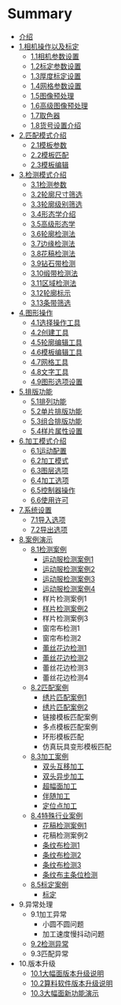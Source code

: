 # Summary

* [介绍](README.md)
* [1.相机操作以及标定](1xiang-ji-cao-zuo-yi-ji-biao-ding.md)
  * [1.1相机参数设置](1xiang-ji-cao-zuo-yi-ji-biao-ding/11xiang-ji-can-shu-she-zhi.md)
  * [1.2标定参数设置](1xiang-ji-cao-zuo-yi-ji-biao-ding/12biao-ding-can-shu-she-zhi.md)
  * [1.3厚度标定设置](1xiang-ji-cao-zuo-yi-ji-biao-ding/13hou-du-biao-ding-she-zhi.md)
  * [1.4网格参数设置](1xiang-ji-cao-zuo-yi-ji-biao-ding/14wang-ge-can-shu-she-zhi.md)
  * [1.5图像预处理](1xiang-ji-cao-zuo-yi-ji-biao-ding/15tu-xiang-yu-chu-li.md)
  * [1.6高级图像预处理](1xiang-ji-cao-zuo-yi-ji-biao-ding/16gao-ji-tu-xiang-yu-chu-li.md)
  * [1.7取色器](1xiang-ji-cao-zuo-yi-ji-biao-ding/17qu-se-qi.md)
  * [1.8货号设置介绍](1xiang-ji-cao-zuo-yi-ji-biao-ding/18huo-hao-she-zhi-jie-shao.md)
* [2.匹配模式介绍](2huo-hao-she-zhi-jie-shao.md)
  * [2.1模板参数](2huo-hao-she-zhi-jie-shao/21sheng-cheng-mo-ban.md)
  * [2.2模板匹配](2huo-hao-she-zhi-jie-shao/22mo-ban-pi-pei.md)
  * [2.3模板编辑](2huo-hao-she-zhi-jie-shao/23mo-ban-bian-ji.md)
* [3.检测模式介绍](4jian-ce-mo-shi-jie-shao.md)
  * [3.1检测参数](4jian-ce-mo-shi-jie-shao/31jian-ce-can-shu.md)
  * [3.2轮廓尺寸筛选](4jian-ce-mo-shi-jie-shao/32lun-kuo-chi-cun-shai-xuan.md)
  * [3.3轮廓级别筛选](4jian-ce-mo-shi-jie-shao/33lun-kuo-ji-bie-shai-xuan.md)
  * [3.4形态学介绍](4jian-ce-mo-shi-jie-shao/34xing-tai-xue-jie-shao.md)
  * [3.5高级形态学](4jian-ce-mo-shi-jie-shao/35gao-ji-xing-tai-xue.md)
  * [3.6轮廓检测法](4jian-ce-mo-shi-jie-shao/36lun-kuo-jian-ce-fa.md)
  * [3.7边缘检测法](4jian-ce-mo-shi-jie-shao/37bian-yuan-jian-ce-fa.md)
  * [3.8花稿检测法](4jian-ce-mo-shi-jie-shao/38hua-gao-jian-ce-fa.md)
  * [3.9钻石带检测](4jian-ce-mo-shi-jie-shao/39zuan-shi-dai-jian-ce.md)
  * [3.10缎带检测法](4jian-ce-mo-shi-jie-shao/310duan-dai-jian-ce-fa.md)
  * [3.11区域检测法](4jian-ce-mo-shi-jie-shao/311qu-yu-jian-ce-fa.md)
  * [3.12轮廓标示](4jian-ce-mo-shi-jie-shao/312lun-kuo-biao-shi.md)
  * [3.13条带筛选](4jian-ce-mo-shi-jie-shao/313tiao-dai-shai-xuan.md)
* [4.图形操作](5tu-xing-cao-zuo.md)
  * [4.1选择操作工具](5tu-xing-cao-zuo/41xuan-ze-cao-zuo-gong-ju.md)
  * [4.2创建工具](5tu-xing-cao-zuo/42chuang-jian-gong-ju.md)
  * [4.5轮廓编辑工具](5tu-xing-cao-zuo/45lun-kuo-bian-ji-gong-ju.md)
  * [4.6模板编辑工具](5tu-xing-cao-zuo/46mo-ban-bian-ji-gong-ju.md)
  * [4.7网格工具](5tu-xing-cao-zuo/47wang-ge-gong-ju.md)
  * [4.8文字工具](5tu-xing-cao-zuo/48wen-zi-gong-ju.md)
  * [4.9图形选项设置](5tu-xing-cao-zuo/49tu-xing-xuan-xiang-she-zhi.md)
* [5.排版功能](6pai-ban-gong-neng.md)
  * [5.1排列功能](6pai-ban-gong-neng/51pai-lie-gong-neng.md)
  * [5.2单片排版功能](6pai-ban-gong-neng/52dan-pian-pai-lie-gong-neng.md)
  * [5.3组合排版功能](6pai-ban-gong-neng/53zu-he-pai-ban-gong-neng.md)
  * [5.4样片属性设置](6pai-ban-gong-neng/54yang-pian-shu-xing-she-zhi.md)
* [6.加工模式介绍](7jia-gong-mo-shi-jie-shao.md)
  * [6.1运动配置](7jia-gong-mo-shi-jie-shao/61yun-dong-pei-zhi.md)
  * [6.2加工模式](7jia-gong-mo-shi-jie-shao/62jia-gong-mo-shi.md)
  * [6.3图层选项](7jia-gong-mo-shi-jie-shao/63tu-ceng-xuan-xiang.md)
  * [6.4加工选项](7jia-gong-mo-shi-jie-shao/64jia-gong-xuan-xiang.md)
  * [6.5控制器操作](7jia-gong-mo-shi-jie-shao/65kong-zhi-qi-cao-zuo.md)
  * [6.6使用许可](7jia-gong-mo-shi-jie-shao/66shi-yong-xu-ke.md)
* [7.系统设置](7xi-tong-she-zhi.md)
  * [7.1导入选项](71dao-ru-xuan-xiang.md)
  * [7.2导出选项](72dao-chu-xuan-xiang.md)
* [8.案例演示](8an-li-yan-shi.md)
  * [8.1检测案例](81jian-ce-an-li.md)
    * [运动服检测案例1](81jian-ce-an-li/yun-dong-fu-jian-ce-an-li-1.md)
    * [运动服检测案例2](81jian-ce-an-li/yun-dong-fu-jian-ce-an-li-2.md)
    * [运动服检测案例3](81jian-ce-an-li/yun-dong-fu-jian-ce-an-li-3.md)
    * [运动服检测案例4](81jian-ce-an-li/yun-dong-fu-jian-ce-an-li-4.md)
    * 样片检测案例1
    * [样片检测案例2](81jian-ce-an-li/yang-pian-jian-ce-an-li-2.md)
    * 样片检测案例3
    * 窗帘布检测1
    * 窗帘布检测2
    * [蕾丝花边检测1](81jian-ce-an-li/lei-si-hua-bian-jian-ce-1.md)
    * [蕾丝花边检测2](81jian-ce-an-li/lei-si-hua-bian-jian-ce-2.md)
    * 蕾丝花边检测3
    * 蕾丝花边检测4
  * [8.2匹配案例](82pi-pei-an-li.md)
    * [绣片匹配案例1](82pi-pei-an-li/xiu-pian-pi-pei-an-li-1.md)
    * [绣片匹配案例2](82pi-pei-an-li/xiu-pian-pi-pei-an-li-2.md)
    * 链接模板匹配案例
    * 多点模板匹配案例
    * 环形模板匹配
    * 仿真玩具变形模板匹配
  * [8.3加工案例](83jia-gong-an-li.md)
    * [双头互移加工](shuang-tou-hu-yi-jia-gong.md)
    * [双头异步加工](shuang-tou-yi-bu-jia-gong.md)
    * [超幅面加工](chao-fu-mian-jia-gong.md)
    * [伴随加工](ban-sui-jia-gong.md)
    * [定位点加工](ding-wei-dian-jia-gong.md)
  * [8.4特殊行业案例](84te-shu-xing-ye-an-li.md)
    * [花稿检测案例1](84te-shu-xing-ye-an-li/hua-gao-jian-ce-an-li-1.md)
    * 花稿检测案例2
    * [条纹布检测1](84te-shu-xing-ye-an-li/tiao-wen-bu-jian-ce-1.md)
    * [条纹布检测2](84te-shu-xing-ye-an-li/tiao-wen-bu-jian-ce-2.md)
    * [条纹布检测3](84te-shu-xing-ye-an-li/tiao-wen-bu-jian-ce-3.md)
    * [条纹布主条位检测](84te-shu-xing-ye-an-li/tiao-wen-bu-zhu-tiao-wei-jian-ce.md)
  * [8.5标定案例](85biao-ding-an-li.md)
    * [标定](85biao-ding-an-li/biao-ding.md)
* 9.异常处理
  * 9.1加工异常
    * 小圆不圆问题
    * 加工速度慢抖动问题
  * [9.2检测异常](92jian-ce-yi-chang.md)
  * 9.3匹配异常
* 10.版本升级
  * [10.1大幅面版本升级说明](101da-fu-mian-ban-ben-sheng-ji-gong-neng.md)
  * [10.2算料软件版本升级说明](102suan-liao-ruan-jian-ban-ben-sheng-ji.md)
  * [10.3大幅面新功能演示](103da-fu-mian-xin-gong-neng-yan-shi.md)

